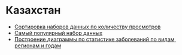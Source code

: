 # Казахстан

- [Сортировка наборов данных по количеству просмотров](Qazaqstan/SortDatasetsByViews)
- [Самый популярный набор данных](Qazaqstan/MostPopularDataset)
- [Построение диаграммы по статистике заболеваний по видам, регионам и годам](Qazaqstan/DiseaseDataStructureRefactoring)

